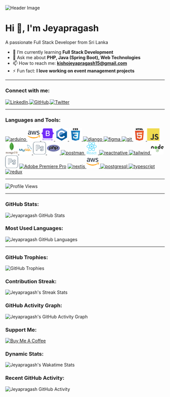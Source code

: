 
![Header Image](https://th.bing.com/th/id/OIP.TVHyKTXoSNB0NVZoIqxHngHaEK?rs=1&pid=ImgDetMain)

# Hi 👋, I'm Jeyapragash
A passionate Full Stack Developer from Sri Lanka

- 🌱 I’m currently learning **Full Stack Development**
- 💬 Ask me about **PHP, Java (Spring Boot), Web Technologies**
- 📫 How to reach me: **kishojeyapragash15@gmail.com**
- ⚡ Fun fact: **I love working on event management projects**

---

### Connect with me:
<p align="left">
  <a href="https://lk.linkedin.com/in/jeya-pragash-163355266" target="_blank">
    <img align="center" src="https://img.icons8.com/fluent/48/000000/linkedin.png" alt="LinkedIn"/>
  </a>
  <a href="https://github.com/Jeyapragash1" target="_blank">
    <img align="center" src="https://img.icons8.com/fluent/48/000000/github.png" alt="GitHub"/>
  </a>
  <a href="https://twitter.com/your-twitter" target="_blank">
    <img align="center" src="https://img.icons8.com/fluent/48/000000/twitter.png" alt="Twitter"/>
  </a>
</p>

---


<h3 align="left">Languages and Tools:</h3>
<p align="left"> <a href="https://www.arduino.cc/" target="_blank" rel="noreferrer"> <img src="https://cdn.worldvectorlogo.com/logos/arduino-1.svg" alt="arduino" width="40" height="40"/> </a> <a href="https://aws.amazon.com" target="_blank" rel="noreferrer"> <img src="https://raw.githubusercontent.com/devicons/devicon/master/icons/amazonwebservices/amazonwebservices-original-wordmark.svg" alt="aws" width="40" height="40"/> </a> <a href="https://getbootstrap.com" target="_blank" rel="noreferrer"> <img src="https://raw.githubusercontent.com/devicons/devicon/master/icons/bootstrap/bootstrap-plain-wordmark.svg" alt="bootstrap" width="40" height="40"/> </a> <a href="https://www.cprogramming.com/" target="_blank" rel="noreferrer"> <img src="https://raw.githubusercontent.com/devicons/devicon/master/icons/c/c-original.svg" alt="c" width="40" height="40"/> </a> <a href="https://www.w3schools.com/css/" target="_blank" rel="noreferrer"> <img src="https://raw.githubusercontent.com/devicons/devicon/master/icons/css3/css3-original-wordmark.svg" alt="css3" width="40" height="40"/> </a> <a href="https://www.djangoproject.com/" target="_blank" rel="noreferrer"> <img src="https://cdn.worldvectorlogo.com/logos/django.svg" alt="django" width="40" height="40"/> </a> <a href="https://www.figma.com/" target="_blank" rel="noreferrer"> <img src="https://www.vectorlogo.zone/logos/figma/figma-icon.svg" alt="figma" width="40" height="40"/> </a> <a href="https://git-scm.com/" target="_blank" rel="noreferrer"> <img src="https://www.vectorlogo.zone/logos/git-scm/git-scm-icon.svg" alt="git" width="40" height="40"/> </a> <a href="https://www.w3.org/html/" target="_blank" rel="noreferrer"> <img src="https://raw.githubusercontent.com/devicons/devicon/master/icons/html5/html5-original-wordmark.svg" alt="html5" width="40" height="40"/> </a> <a href="https://developer.mozilla.org/en-US/docs/Web/JavaScript" target="_blank" rel="noreferrer"> <img src="https://raw.githubusercontent.com/devicons/devicon/master/icons/javascript/javascript-original.svg" alt="javascript" width="40" height="40"/> </a> <a href="https://www.mongodb.com/" target="_blank" rel="noreferrer"> <img src="https://raw.githubusercontent.com/devicons/devicon/master/icons/mongodb/mongodb-original-wordmark.svg" alt="mongodb" width="40" height="40"/> </a> <a href="https://www.mysql.com/" target="_blank" rel="noreferrer"> <img src="https://raw.githubusercontent.com/devicons/devicon/master/icons/mysql/mysql-original-wordmark.svg" alt="mysql" width="40" height="40"/> </a> <a href="https://www.photoshop.com/en" target="_blank" rel="noreferrer"> <img src="https://raw.githubusercontent.com/devicons/devicon/master/icons/photoshop/photoshop-line.svg" alt="photoshop" width="40" height="40"/> </a> <a href="https://www.php.net" target="_blank" rel="noreferrer"> <img src="https://raw.githubusercontent.com/devicons/devicon/master/icons/php/php-original.svg" alt="php" width="40" height="40"/> </a> <a href="https://postman.com" target="_blank" rel="noreferrer"> <img src="https://www.vectorlogo.zone/logos/getpostman/getpostman-icon.svg" alt="postman" width="40" height="40"/> </a> <a href="https://reactjs.org/" target="_blank" rel="noreferrer"> <img src="https://raw.githubusercontent.com/devicons/devicon/master/icons/react/react-original-wordmark.svg" alt="react" width="40" height="40"/> </a> <a href="https://reactnative.dev/" target="_blank" rel="noreferrer"> <img src="https://reactnative.dev/img/header_logo.svg" alt="reactnative" width="40" height="40"/> </a> <a href="https://tailwindcss.com/" target="_blank" rel="noreferrer"> <img src="https://www.vectorlogo.zone/logos/tailwindcss/tailwindcss-icon.svg" alt="tailwind" width="40" height="40"/> </a><a href="https://nodejs.org/" target="_blank" rel="noreferrer"><img src="https://raw.githubusercontent.com/devicons/devicon/master/icons/nodejs/nodejs-original-wordmark.svg" alt="Node.js" width="40" height="40"/> </a><a href="https://www.adobe.com/products/photoshop.html" target="_blank" rel="noreferrer"> <img src="https://raw.githubusercontent.com/devicons/devicon/master/icons/photoshop/photoshop-line.svg" alt="Adobe Photoshop" width="40" height="40"/></a>
<a href="https://www.adobe.com/products/premiere.html" target="_blank" rel="noreferrer"><img src="https://upload.wikimedia.org/wikipedia/commons/4/40/Adobe_Premiere_Pro_CC_icon.svg" alt="Adobe Premiere Pro" width="40" height="40"/></a> <a href="https://nextjs.org/" target="_blank" rel="noreferrer">
    <img src="https://upload.wikimedia.org/wikipedia/commons/8/8e/Nextjs-logo.svg" alt="nextjs" width="40" height="40"/>
  </a>
  <a href="https://aws.amazon.com" target="_blank" rel="noreferrer">
    <img src="https://raw.githubusercontent.com/devicons/devicon/master/icons/amazonwebservices/amazonwebservices-original-wordmark.svg" alt="aws" width="40" height="40"/>
  </a><a href="https://www.postgresql.org/" target="_blank" rel="noreferrer">
    <img src="https://cdn.worldvectorlogo.com/logos/postgresql.svg" alt="postgresql" width="40" height="40"/>
  </a>
    <a href="https://www.typescriptlang.org/" target="_blank" rel="noreferrer">
    <img src="https://cdn.worldvectorlogo.com/logos/typescript.svg" alt="typescript" width="40" height="40"/>
</a>
<a href="https://redux.js.org/" target="_blank" rel="noreferrer">
    <img src="https://redux.js.org/img/redux-logo-landscape.png" alt="redux" width="40" height="40"/>
</a>

</p>

---

![Profile Views](https://komarev.com/ghpvc/?username=Jeyapragash&label=Profile%20views&color=0e75b6&style=flat)

---

### GitHub Stats:
<p align="left">
  <img src="https://github-readme-stats.vercel.app/api?username=Jeyapragash&show_icons=true&locale=en" alt="Jeyapragash GitHub Stats" />
</p>

### Most Used Languages:
<p align="left">
  <img src="https://github-readme-stats.vercel.app/api/top-langs?username=Jeyapragash&show_icons=true&locale=en&layout=compact" alt="Jeyapragash GitHub Languages" />
</p>

---

### GitHub Trophies:
<p align="left">
  <img src="https://github-profile-trophy.vercel.app/?username=Jeyapragash&theme=onestar&column=7&no-frame=true&margin-w=15" alt="GitHub Trophies" />
</p>

### Contribution Streak:
<p align="left">
  <img src="https://github-readme-streak-stats.herokuapp.com/?user=Jeyapragash" alt="Jeyapragash's Streak Stats" />
</p>

### GitHub Activity Graph:
<p align="left">
  <img src="https://activity-graph.herokuapp.com/graph?username=Jeyapragash&bg_color=ffffff&color=037efe&line=037efe&point=030303&area=true&hide_border=true" alt="Jeyapragash's GitHub Activity Graph" />
</p>

### Support Me:
<p align="left">
  <a href="https://www.buymeacoffee.com/username" target="_blank">
    <img src="https://img.shields.io/badge/Buy%20Me%20A%20Coffee-FC4C02?style=flat&logo=buy-me-a-coffee&logoColor=white" alt="Buy Me A Coffee" />
  </a>
</p>

### Dynamic Stats:
<p align="left">
  <img src="https://github-readme-stats.vercel.app/api/wakatime?username=Jeyapragash" alt="Jeyapragash's Wakatime Stats" />
</p>

### Recent GitHub Activity:
<p align="left">
  <img src="https://github-contributor-stats.vercel.app/api?username=Jeyapragash&theme=light" alt="Jeyapragash GitHub Activity" />
</p>
